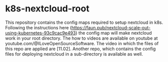 # k8s-nextcloud-root
This repository contains the config maps required to setup nextcloud in k8s. Following the instructions here (https://faun.pub/nextcloud-scale-out-using-kubernetes-93c9cac9e493) the config map will make nextcloud work in your root directory. The how to videos are available on youtube at youtube.com/@ILoveOpenSourceSoftware. The video in which the files of this repo are applied are [11.02]. Another repo, which contains the config files for deploying nextcloud in a sub-directory is available as well.
